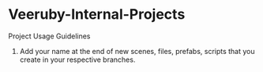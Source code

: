 # Veeruby-Internal-Projects

Project Usage Guidelines

1. Add your name at the end of new scenes, files, prefabs, scripts that you create in your respective branches.

